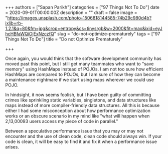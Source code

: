 +++
authors = ["Sapan Parikh"]
categories = ["97 Things Not To Do"]
date = 2020-09-01T00:00:00Z
description = ""
draft = false
image = "https://images.unsplash.com/photo-1506818144585-74b29c980d4b?ixlib=rb-1.2.1&q=80&fm=jpg&crop=entropy&cs=tinysrgb&w=2000&fit=max&ixid=eyJhcHBfaWQiOjExNzczfQ"
slug = "do-not-optimize-prematurely"
tags = ["97 Things Not To Do"]
title = "Do not Optimize Prematurely"

+++


Once again, you would think that the software development community has moved past this point, but I still get many teammates who want to "save memory" using HashMaps instead of POJOs. I am not too sure how efficient HashMaps are compared to POJOs, but I am sure of how they can become a maintenance nightmare if we start using maps wherever we could use POJO.

In hindsight, it now seems foolish, but I have been guilty of committing crimes like sprinkling static variables, singletons, and data structures like maps instead of more compiler-friendly data structures. All this is because either I had some misconception about how performance optimization works or an obscure scenario in my mind like "what will happen when 2,13,00093 users access my piece of code in parallel."

Between a speculative performance issue that you may or may not encounter and the use of clean code, clean code should always win. If your code is clean, it will be easy to find it and fix it when a performance issue arises.

